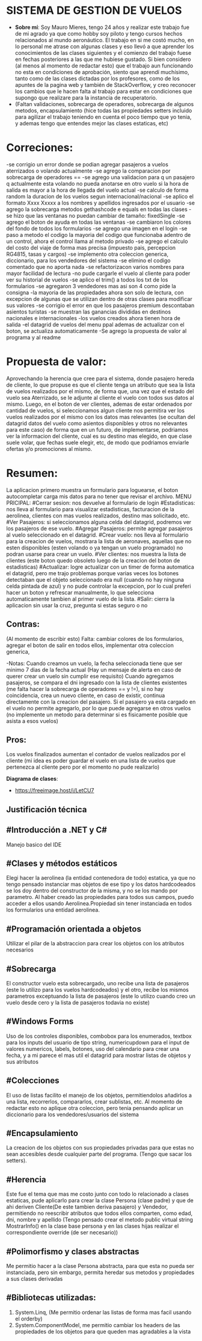 ﻿# SISTEMA DE GESTION DE VUELOS 

-   **Sobre mí**:  Soy Mauro Mieres, tengo 24 años y realizar este trabajo fue de mi agrado ya que como hobby soy piloto y tengo cursos hechos relacionados al mundo aeronáutico. El trabajo en si me costó mucho, en lo personal me atrase con algunas clases y eso llevó a que aprender los conocimientos de las clases siguientes y el comienzo del trabajo fuese en fechas posteriores a las que me hubiese gustado. Si bien considero (al menos al momento de redactar esto) que el trabajo  aun funcionando no esta en condiciones de aprobación, siento que aprendí muchísimo, tanto como de las clases  dictadas por los profesores, como de los apuntes de la pagina web y también de StackOverflow, y creo reconocer los cambios que le hacen falta al trabajo para estar en condiciones que supongo que realizare para la instancia de recuperatorio.
- (Faltan validaciones, sobrecarga de operadores, sobrecarga de algunos metodos, encapsulamiento (hice todas las propiedades setters incluido para agilizar el trabajo teniendo en cuenta el poco tiempo que yo tenia, y ademas tengo que entendes mejor las clases estaticas, etc)

# **Correciones**:
-se corrigio un error donde se podian agregar pasajeros a vuelos aterrizados o volando actualmente
-se agrego la comparacion por sobrecarga de operadores ==
-se agrego una validacion para q un pasajero q actualmente esta volando no pueda
anotarse en otro vuelo si la hora de salida es mayor a la hora de llegada del vuelo actual
-se calculo de forma random la duracion de los vuelos segun internacional/nacional
-se aplico el formato Xxxx Xxxxx a los nombres y apellidos ingresados por el usuario 
-se agrego la sobrecarga metodos gethashcode e equals en todas las clases
-se hizo que las ventanas no puedan cambiar de tamaño: fixedSingle
-se agrego el boton de ayuda en todas las ventanas
-se cambiaron los colores del fondo de todos los formularios
-se agrego una imagen en el login
-se paso a metodo el codigo la mayoria del codigo que funcionaba adentro de un control, ahora el control
llama al metodo privado
-se agrego el calculo del costo del viaje de forma mas precisa (impuesto pais, percepcion RG4815, tasas y cargos)
-se implemento otra coleccion generica, diccionario, para los vendedores del sistema
-se elimino el codigo comentado que no aporta nada
-se refactorizacon varios nombres para mayor facilidad de lectura
-no pude cargarle el vuelo al cliente para poder ver su historial de vuelos
-se aplico el trim() a todos los txt de los formularios
-se agregaron 3 vendedores mas asi son 4 como pide la consigna
-la mayoria de las propiedades ahora son solo de lectura, con excepcion de algunas que se utilizan dentro de otras clases
para modificar sus valores
-se corrigio el error en que los pasajeros premium descontaban asientos turistas
-se muestran las ganancias divididas en destinos nacionales e internacionales
-los vuelos creados ahora tienen hora de salida
-el datagrid de vuelos del menu ppal ademas de actualizar con el boton, se actualiza automaticamente
-Se agrego la propuesta de valor al programa y al readme

# **Propuesta de valor**:
Aprovechando la herencia que cree para el sistema, donde pasajero hereda de cliente, lo que propuse es que el cliente tenga un atributo que sea la lista de vuelos realizados por el mismo, de forma que, una vez que el estado del vuelo sea Aterrizado, se le adjunte al cliente el vuelo con todos sus datos al mismo. Luego, en el boton de ver clientes, ademas de estar ordenados por cantidad de vuelos, si seleccionamos algun cliente nos permitira ver los vuelos realizados por el mismo con los datos mas relevantes (se ocultan del datagrid datos del vuelo como asientos disponibles y otros no relevantes para este caso) de forma que en un futuro, de implementarse, podriamos ver la informacion del cliente, cual es su destino mas elegido, en que clase suele volar, que fechas suele elegir, etc, de modo que podriamos enviarle ofertas y/o promociones al mismo.

# **Resumen**:
La aplicacion primero muestra un formulario para loguearse, el boton autocompletar carga mis datos para no tener que revisar el archivo.
MENU PRICIPAL:
#Cerrar sesion: nos devuelve al formulario de login
#Estadisticas: nos lleva al formulario para visualizar estadisticas, facturacion de la aerolinea, clientes con mas vuelos realizados, destino mas solicitado, etc.
#Ver Pasajeros: si seleccionamos alguna celda del datagrid, podremos ver los pasajeros de ese vuelo.
#Agregar Pasajeros: permite agregar pasajeros al vuelo seleccionado en el datagrid.
#Crear vuelo: nos lleva al formulario para la creacion de vuelos, mostrara la lista de aeronaves, aquellas que no esten disponibles (esten volando o ya tengan un vuelo programado) no podran usarse para crear un vuelo.
#Ver clientes: nos muestra la lista de clientes (este boton quedo obsoleto luego de la creacion del boton de estadisticas)
#Actualizar: logre actualizar con un timer de forma automatica el datagrid, pero me trajo problemas porque varias veces los botones detectaban que el objeto seleccionado era null (cuando no hay ninguna celda pintada de azul) y no pude controlar la excepcion, por lo cual preferi hacer un boton y refrescar manualmente, lo que selecciona automaticamente tambien al primer vuelo de la lista.
#Salir: cierra la aplicacion sin usar la cruz, pregunta si estas seguro o no

Contras:
-
(Al momento de escribir esto)
Falta: cambiar colores de los formularios, agregar el boton de salir en todos ellos, implementar otra coleccion generica,

-Notas:
Cuando creamos un vuelo, la fecha seleccionada tiene que ser minimo 7 dias de la fecha actual (Hay un mensaje de alerta en caso de querer crear un vuelo sin cumplir ese requisito)
Cuando agregamos pasajeros, se compara el dni ingresado con la lista de clientes existentes (me falta hacer la sobrecarga de operadores == y !=), si no hay coincidencia, crea un nuevo cliente, en caso de existir, continua directamente con la creacion del pasajero.
Si el pasajero ya esta cargado en el vuelo no permite agregarlo, por lo que puede agregarse en otros vuelos (no implemente un metodo para determinar si es fisicamente posible que asista a esos vuelos)

Pros:
-
Los vuelos finalizados aumentan el contador de vuelos realizados por el cliente (mi idea es poder guardar el vuelo en una lista de vuelos que pertenezca al cliente pero por el momento no pude realizarlo)

**Diagrama de clases**:
- https://freeimage.host/i/LetCU7


**Justificación técnica**
-
#Introducción a .NET y C#
-
Manejo basico del IDE

#Clases y métodos estáticos
-
Elegi hacer la aerolinea (la entidad contenedora de todo) estatica, ya que no tengo pensado instanciar mas objetos de ese tipo y los datos hardcodeados se los doy dentro del constructor de la misma, y no se los mando por parametro. Al haber creado las propiedades para todos sus campos, puedo acceder a ellos usando Aerolinea.Propiedad sin tener instanciada en todos los formularios una entidad aerolinea.

#Programación orientada a objetos
-
Utilizar el pilar de la abstraccion para crear los objetos con los atributos necesarios

#Sobrecarga
-
El constructor vuelo esta sobrecargado, uno recibe una lista de pasajeros (este lo utilizo para los vuelos hardcodeados) y el otro, recibe los mismos parametros exceptuando la lista de pasajeros (este lo utilizo cuando creo un vuelo desde cero y la lista de pasajeros todavia no existe)

#Windows Forms
-
Uso de los controles disponibles, combobox para los enumerados, textbox para los inputs del usuario de tipo string, numericupdown para el input de valores numericos, labels, botones, uso del calendario para crear una fecha, y a mi parece el mas util el datagrid para mostrar listas de objetos y sus atributos

#Colecciones
-
El uso de listas facilito el manejo de los objetos, permitiendolos añadirlos a una lista, recorrerlos, compararlos, crear sublistas, etc. Al momento de redactar esto no aplique otra coleccion, pero tenia pensando aplicar un diccionario para los vendedores/usuarios del sistema

#Encapsulamiento
-
La creacion de los objetos con sus propiedades privadas para que estas no sean accesibles desde cualquier parte del programa. (Tengo que sacar los setters).

#Herencia
-
Este fue el tema que mas me costo junto con todo lo relacionado a clases estaticas, pude aplicarlo para crear la clase Persona (clase padre) y que de ahi deriven Cliente(De este tambien deriva pasajero) y Vendedor,
permitiendo no reescribir atributos que todos ellos comparten, como edad, dni, nombre y apellido
(Tengo pensado crear el metodo public virtual string MostrarInfo() en la clase base persona y en las clases hijas realizar el correspondiente override (de ser necesario))

#Polimorfismo y clases abstractas
-
Me permitio hacer a la clase Persona abstracta, para que esta no pueda ser instanciada, pero sin embargo, permita heredar sus metodos y propiedades a sus clases derivadas

#Bibliotecas utilizadas:
-
1. System.Linq, (Me permitio ordenar las listas de forma mas facil usando el orderby)
2. System.ComponentModel, me permitio cambiar los headers de las propiedades de los objetos para que queden mas agradables a la vista

